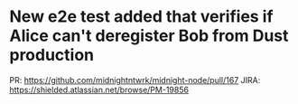 # New e2e test added that verifies if Alice can't deregister Bob from Dust production

PR: https://github.com/midnightntwrk/midnight-node/pull/167
JIRA: https://shielded.atlassian.net/browse/PM-19856
